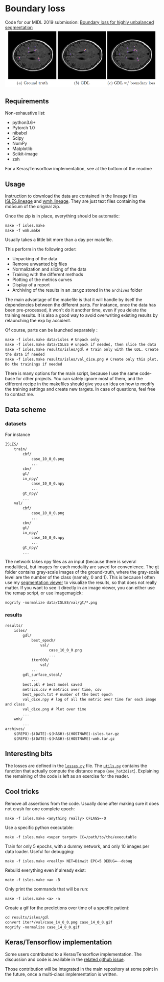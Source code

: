 # Boundary loss
Code for our MIDL 2019 submission: [Boundary loss for highly unbalanced segmentation](https://openreview.net/forum?id=S1gTA5VggE)
![Visual comparison](resources/readme_comparison.png)

## Requirements
Non-exhaustive list:
* python3.6+
* Pytorch 1.0
* nibabel
* Scipy
* NumPy
* Matplotlib
* Scikit-image
* zsh

For a Keras/Tensorflow implementation, see at the bottom of the readme

## Usage
Instruction to download the data are contained in the lineage files [ISLES.lineage](data/ISLES.lineage) and [wmh.lineage](data/wmh.lineage). They are just text files containing the md5sum of the original zip.

Once the zip is in place, everything should be automatic:
```
make -f isles.make
make -f wmh.make
```
Usually takes a little bit more than a day per makefile.

This perform in the following order:
* Unpacking of the data
* Remove unwanted big files
* Normalization and slicing of the data
* Training with the different methods
* Plotting of the metrics curves
* Display of a report
* Archiving of the results in an .tar.gz stored in the `archives` folder

The main advantage of the makefile is that it will handle by itself the dependencies between the different parts. For instance, once the data has been pre-processed, it won't do it another time, even if you delete the training results. It is also a good way to avoid overwriting existing results by relaunching the exp by accident.

Of course, parts can be launched separately :
```
make -f isles.make data/isles # Unpack only
make -f isles.make data/ISLES # unpack if needed, then slice the data
make -f isles.make results/isles/gdl # train only with the GDL. Create the data if needed
make -f isles.make results/isles/val_dice.png # Create only this plot. Do the trainings if needed
```
There is many options for the main script, because I use the same code-base for other projects. You can safely ignore most of them, and the different recipe in the makefiles should give you an idea on how to modify the training settings and create new targets. In case of questions, feel free to contact me.

## Data scheme
### datasets
For instance
```
ISLES/
    train/
        cbf/
            case_10_0_0.png
            ...
        cbv/
        gt/
        in_npy/
            case_10_0_0.npy
            ...
        gt_npy/
        ...
    val/
        cbf/
            case_10_0_0.png
            ...
        cbv/
        gt/
        in_npy/
            case_10_0_0.npy
            ...
        gt_npy/
        ...
```
The network takes npy files as an input (because there is several modalities), but images for each modality are saved for convenience. The gt folder contains gray-scale images of the ground-truth, where the gray-scale level are the number of the class (namely, 0 and 1). This is because I often use my [segmentation viewer](https://github.com/HKervadec/segmentation_viewer) to visualize the results, so that does not really matter. If you want to see it directly in an image viewer, you can either use the remap script, or use imagemagick:
```
mogrify -normalize data/ISLES/val/gt/*.png
```

### results
```
results/
    isles/
        gdl/
            best_epoch/
                val/
                    case_10_0_0.png
                    ...
            iter000/
                val/
            ...
        gdl_surface_steal/
            ...
        best.pkl # best model saved
        metrics.csv # metrics over time, csv
        best_epoch.txt # number of the best epoch
        val_dice.npy # log of all the metric over time for each image and class
        val_dice.png # Plot over time
        ...
    wmh/
        ...
archives/
    $(REPO)-$(DATE)-$(HASH)-$(HOSTNAME)-isles.tar.gz
    $(REPO)-$(DATE)-$(HASH)-$(HOSTNAME)-wmh.tar.gz
```

## Interesting bits
The losses are defined in the [`losses.py`](losses.py) file. The [`utils.py`](utils.py) contains the function that actually compute the distance maps (`one_hot2dist`). Explaining the remaining of the code is left as an exercise for the reader.

## Cool tricks
Remove all assertions from the code. Usually done after making sure it does not crash for one complete epoch:
```
make -f isles.make <anything really> CFLAGS=-O
```

Use a specific python executable:
```
make -f isles.make <super target> CC=/path/to/the/executable
```

Train for only 5 epochs, with a dummy network, and only 10 images per data loader. Useful for debugging:
```
make -f isles.make <really> NET=Dimwit EPC=5 DEBUG=--debug
```

Rebuild everything even if already exist:
```
make -f isles.make <a> -B
```

Only print the commands that will be run:
```
make -f isles.make <a> -n
```

Create a gif for the predictions over time of a specific patient:
```
cd results/isles/gdl
convert iter*/val/case_14_0_0.png case_14_0_0.gif
mogrify -normalize case_14_0_0.gif
```

## Keras/Tensorflow implementation
Some users contributed to a Keras/Tensorflow implementation. The discussion and code is available in the [related github issue](https://github.com/LIVIAETS/surface-loss/issues/14#issuecomment-546342163).

Those contribution will be integrated in the main repository at some point in the future, once a multi-class implementation is written.
